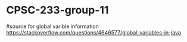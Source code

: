 # CPSC-233-group-11

#source for global varible information 
https://stackoverflow.com/questions/4646577/global-variables-in-java 

